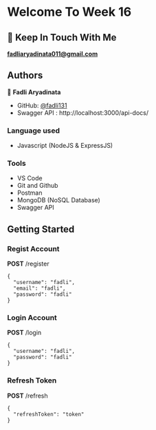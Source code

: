 # Welcome To Week 16


## 👋 Keep In Touch With Me 
**fadliaryadinata011@gmail.com**

## Authors

👤 **Fadli Aryadinata**

- GitHub: [@fadli131](https://github.com/fadli131)
- Swagger API : http://localhost:3000/api-docs/

### Language used 
- Javascript (NodeJS & ExpressJS)

### Tools
- VS Code
- Git and Github    
- Postman
- MongoDB (NoSQL Database)
- Swagger API

## Getting Started 

### Regist Account

**POST** /register
```
{
  "username": "fadli",
  "email": "fadli",
  "password": "fadli"
}
```
### Login Account

**POST** /login
```
{
  "username": "fadli",
  "password": "fadli"
}
```
### Refresh Token

**POST** /refresh
```
{
  "refreshToken": "token"
}
```
